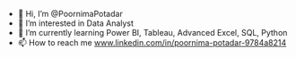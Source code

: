 - 👋 Hi, I’m @PoornimaPotadar
- 👀 I’m interested in Data Analyst
- 🌱 I’m currently learning Power BI, Tableau, Advanced Excel, SQL, Python
- 📫 How to reach me www.linkedin.com/in/poornima-potadar-9784a8214
<!---
PoornimaPotadar/PoornimaPotadar is a ✨ special ✨ repository because its `README.md` (this file) appears on your GitHub profile.
You can click the Preview link to take a look at your changes.
--->
